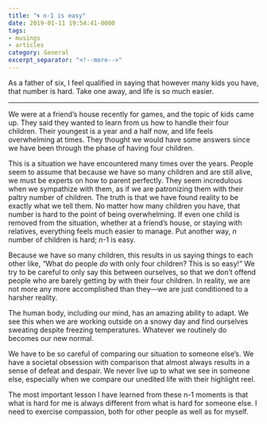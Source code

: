 ```yaml
---
title: "🌀 n-1 is easy"
date: 2019-01-11 19:54:41-0000
tags:
- musings
- articles
category: General
excerpt_separator: "<!--more-->"
---
```


As a father of six, I feel qualified in saying that however many kids you have, that number is hard. Take one away, and life is so much easier.

<!--more-->

***

We were at a friend’s house recently for games, and the topic of kids came up. They said they wanted to learn from us how to handle their four children. Their youngest is a year and a half now, and life feels overwhelming at times. They thought we would have some answers since we have been through the phase of having four children.

This is a situation we have encountered many times over the years. People seem to assume that because we have so many children and are still alive, we must be experts on how to parent perfectly. They seem incredulous when we sympathize with them, as if we are patronizing them with their paltry number of children. The truth is that we have found reality to be exactly what we tell them. No matter how many children you have, that number is hard to the point of being overwhelming. If even one child is removed from the situation, whether at a friend’s house, or staying with relatives, everything feels much easier to manage. Put another way, *n* number of children is hard; *n*-1 is easy.

Because we have so many children, this results in us saying things to each other like, “What do people _do_ with only four children? This is so easy!” We try to be careful to only say this between ourselves, so that we don’t offend people who are barely getting by with their four children. In reality, we are not more any more accomplished than they—we are just conditioned to a harsher reality.

The human body, including our mind, has an amazing ability to adapt. We see this when we are working outside on a snowy day and find ourselves sweating despite freezing temperatures. Whatever we routinely do becomes our new normal.

We have to be so careful of comparing our situation to someone else’s. We have a societal obsession with comparison that almost always results in a sense of defeat and despair. We never live up to what we see in someone else, especially when we compare our unedited life with their highlight reel.

The most important lesson I have learned from these n-1 moments is that what is hard for me is always different from what is hard for someone else. I need to exercise compassion, both for other people as well as for myself.